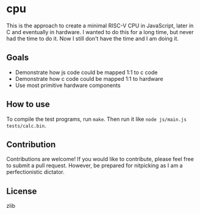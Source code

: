 # cpu

This is the approach to create a minimal RISC-V CPU in JavaScript, later in C and eventually in hardware.
I wanted to do this for a long time, but never had the time to do it. Now I still don't have the time and I am doing it.

## Goals

- Demonstrate how js code could be mapped 1:1 to c code
- Demonstrate how c code could be mapped 1:1 to hardware
- Use most primitive hardware components

## How to use

To compile the test programs, run `make`.
Then run it like `node js/main.js tests/calc.bin`.

## Contribution
Contributions are welcome! If you would like to contribute, please feel free to submit a pull request.
However, be prepared for nitpicking as I am a perfectionistic dictator.

## License
zlib

